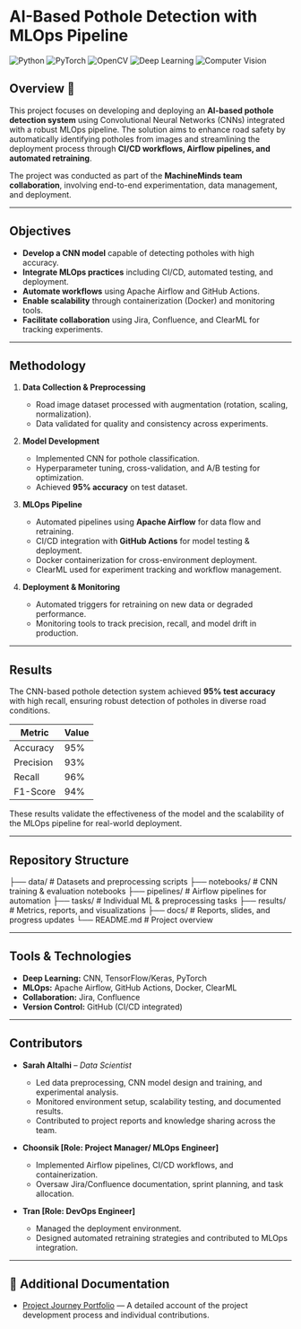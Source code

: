 # AI-Based Pothole Detection with MLOps Pipeline 


![Python](https://img.shields.io/badge/Python-3.9-blue?style=flat-square&logo=python)
![PyTorch](https://img.shields.io/badge/PyTorch-EE4C2C?style=flat-square&logo=pytorch&logoColor=white)
![OpenCV](https://img.shields.io/badge/OpenCV-vision-brightgreen?style=flat-square&logo=opencv)
![Deep Learning](https://img.shields.io/badge/Deep%20Learning-CNNs-orange?style=flat-square)
![Computer Vision](https://img.shields.io/badge/Computer%20Vision-Detection-lightgrey?style=flat-square)



## Overview 🚧
This project focuses on developing and deploying an **AI-based pothole detection system** using Convolutional Neural Networks (CNNs) integrated with a robust MLOps pipeline. The solution aims to enhance road safety by automatically identifying potholes from images and streamlining the deployment process through **CI/CD workflows, Airflow pipelines, and automated retraining**.

The project was conducted as part of the **MachineMinds team collaboration**, involving end-to-end experimentation, data management, and deployment.

---

## Objectives
- **Develop a CNN model** capable of detecting potholes with high accuracy.  
- **Integrate MLOps practices** including CI/CD, automated testing, and deployment.  
- **Automate workflows** using Apache Airflow and GitHub Actions.  
- **Enable scalability** through containerization (Docker) and monitoring tools.  
- **Facilitate collaboration** using Jira, Confluence, and ClearML for tracking experiments.  

---

## Methodology
1. **Data Collection & Preprocessing**
   - Road image dataset processed with augmentation (rotation, scaling, normalization).
   - Data validated for quality and consistency across experiments.

2. **Model Development**
   - Implemented CNN for pothole classification.
   - Hyperparameter tuning, cross-validation, and A/B testing for optimization.
   - Achieved **95% accuracy** on test dataset.

3. **MLOps Pipeline**
   - Automated pipelines using **Apache Airflow** for data flow and retraining.
   - CI/CD integration with **GitHub Actions** for model testing & deployment.
   - Docker containerization for cross-environment deployment.
   - ClearML used for experiment tracking and workflow management.

4. **Deployment & Monitoring**
   - Automated triggers for retraining on new data or degraded performance.
   - Monitoring tools to track precision, recall, and model drift in production.

---

## Results
The CNN-based pothole detection system achieved **95% test accuracy** with high recall, ensuring robust detection of potholes in diverse road conditions.

| Metric        | Value |
|---------------|-------|
| Accuracy      | 95%   |
| Precision     | 93%   |
| Recall        | 96%   |
| F1-Score      | 94%   |

These results validate the effectiveness of the model and the scalability of the MLOps pipeline for real-world deployment.

---

## Repository Structure

├── data/ # Datasets and preprocessing scripts
├── notebooks/ # CNN training & evaluation notebooks
├── pipelines/ # Airflow pipelines for automation
├── tasks/ # Individual ML & preprocessing tasks
├── results/ # Metrics, reports, and visualizations
├── docs/ # Reports, slides, and progress updates
└── README.md # Project overview

---
## Tools & Technologies
- **Deep Learning:** CNN, TensorFlow/Keras, PyTorch  
- **MLOps:** Apache Airflow, GitHub Actions, Docker, ClearML  
- **Collaboration:** Jira, Confluence  
- **Version Control:** GitHub (CI/CD integrated)  

---

## Contributors
- **Sarah Altalhi** – *Data Scientist*  
  - Led data preprocessing, CNN model design and training, and experimental analysis.  
  - Monitored environment setup, scalability testing, and documented results.  
  - Contributed to project reports and knowledge sharing across the team. 

- **Choonsik [Role: Project Manager/ MLOps Engineer]**  
  - Implemented Airflow pipelines, CI/CD workflows, and containerization.
  - Oversaw Jira/Confluence documentation, sprint planning, and task allocation.

- **Tran [Role: DevOps Engineer]**  
  - Managed the deployment environment.
  - Designed automated retraining strategies and contributed to MLOps integration.


---

## 📄 Additional Documentation  
- [Project Journey Portfolio](docs/Project_Journey_Portfolio_Sarah_Altalhi.pdf) — A detailed account of the project development process and individual contributions.
